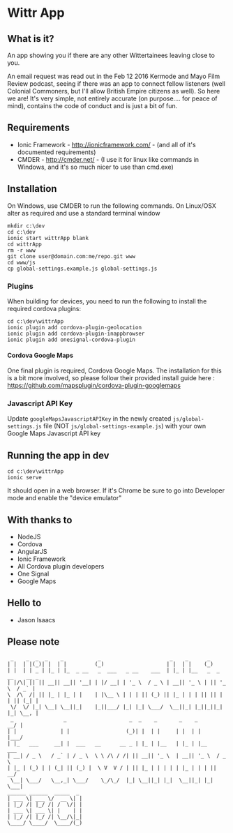 # Wittr App

## What is it?

An app showing you if there are any other Wittertainees leaving close to you.

An email request was read out in the Feb 12 2016 Kermode and Mayo Film Review podcast, seeing if there was an app to connect fellow listeners (well Colonial Commoners, but I'll allow British Empire citizens as well). So here we are! It's very simple, not entirely accurate (on purpose.... for peace of mind), contains the code of conduct and is just a bit of fun.

## Requirements

 - Ionic Framework - http://ionicframework.com/ - (and all of it's documented requirements)
 - CMDER - http://cmder.net/ - (I use it for linux like commands in Windows, and it's so much nicer to use than cmd.exe)

## Installation

On Windows, use CMDER to run the following commands. On Linux/OSX alter as required and use a standard terminal window

```
mkdir c:\dev
cd c:\dev
ionic start wittrApp blank
cd wittrApp
rm -r www
git clone user@domain.com:me/repo.git www
cd www/js
cp global-settings.example.js global-settings.js
```

### Plugins

When building for devices, you need to run the following to install the required cordova plugins:

```
cd c:\dev\wittrApp
ionic plugin add cordova-plugin-geolocation
ionic plugin add cordova-plugin-inappbrowser
ionic plugin add onesignal-cordova-plugin
```

#### Cordova Google Maps

One final plugin is required, Cordova Google Maps. The installation for this is a bit more involved, so please follow their provided install guide here : https://github.com/mapsplugin/cordova-plugin-googlemaps

### Javascript API Key

Update `googleMapsJavascriptAPIKey` in the newly created `js/global-settings.js` file (NOT `js/global-settings-example.js`) with your own Google Maps Javascript API key

## Running the app in dev

```
cd c:\dev\wittrApp
ionic serve
```

It should open in a web browser. If it's Chrome be sure to go into Developer mode and enable the "device emulator"

## With thanks to

 - NodeJS
 - Cordova
 - AngularJS
 - Ionic Framework
 - All Cordova plugin developers
 - One Signal
 - Google Maps




## Hello to

- Jason Isaacs

## Please note


```
 _    _  _  _    _           _                      _    _      _
| |  | |(_)| |  | |         (_)                    | |  | |    (_)
| |  | | _ | |_ | |_  _ __   _  ___   _ __    ___  | |_ | |__   _  _ __    __ _
| |/\| || || __|| __|| '__| | |/ __| | '_ \  / _ \ | __|| '_ \ | || '_ \  / _` |
\  /\  /| || |_ | |_ | |    | |\__ \ | | | || (_) || |_ | | | || || | | || (_| |
 \/  \/ |_| \__| \__||_|    |_||___/ |_| |_| \___/  \__||_| |_||_||_| |_| \__, |
 _                _                    _  _    _       _    _              __/ |
| |              | |                  (_)| |  | |     | |  | |            |___/
| |_   ___     __| |  ___   __      __ _ | |_ | |__   | |_ | |__    ___
| __| / _ \   / _` | / _ \  \ \ /\ / /| || __|| '_ \  | __|| '_ \  / _ \
| |_ | (_) | | (_| || (_) |  \ V  V / | || |_ | | | | | |_ | | | ||  __/
 \__| \___/   \__,_| \___/    \_/\_/  |_| \__||_| |_|  \__||_| |_| \___|
______ ______  _____  _
| ___ \| ___ \/  __ \| |
| |_/ /| |_/ /| /  \/| |
| ___ \| ___ \| |    | |
| |_/ /| |_/ /| \__/\|_|
\____/ \____/  \____/(_)
```
